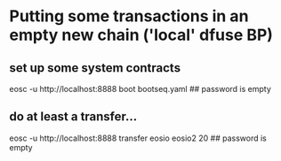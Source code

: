 # Putting some transactions in an empty new chain ('local' dfuse BP)

## set up some system contracts
eosc -u http://localhost:8888 boot bootseq.yaml   ## password is empty

## do at least a transfer...
eosc -u http://localhost:8888 transfer eosio eosio2 20 ## password is empty
